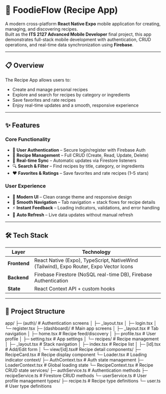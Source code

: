# 🍳 FoodieFlow (Recipe App)

A modern cross-platform **React Native Expo** mobile application for creating, managing, and discovering recipes.  
Built as the **ITS 2127 Advanced Mobile Developer** final project, this app demonstrates full-stack mobile development with authentication, CRUD operations, and real-time data synchronization using **Firebase**.

---

## 📋 Overview
The Recipe App allows users to:
- Create and manage personal recipes
- Explore and search for recipes by category or ingredients
- Save favorites and rate recipes
- Enjoy real-time updates and a smooth, responsive experience

---

## ✨ Features

### Core Functionality
- 🔐 **User Authentication** – Secure login/register with Firebase Auth
- 📖 **Recipe Management** – Full CRUD (Create, Read, Update, Delete)
- 🔄 **Real-time Sync** – Automatic updates via Firestore listeners
- 🔍 **Search & Filter** – Find recipes by title, category, or ingredients
- ❤️ **Favorites & Ratings** – Save favorites and rate recipes (1–5 stars)

### User Experience
- 🎨 **Modern UI** – Clean orange theme and responsive design
- 🧭 **Smooth Navigation** – Tab navigation + stack flows for recipe details
- ⚡ **Instant Feedback** – Loading indicators, validations, and error handling
- 🔁 **Auto Refresh** – Live data updates without manual refresh

---

## 🛠️ Tech Stack
| Layer       | Technology |
|-------------|------------|
| **Frontend** | React Native (Expo), TypeScript, NativeWind (Tailwind), Expo Router, Expo Vector Icons |
| **Backend**  | Firebase Firestore (NoSQL real-time DB), Firebase Authentication |
| **State**    | React Context API + custom hooks |

---

## 📂 Project Structure
app/
├─ (auth)/ # Authentication screens
│ ├─ _layout.tsx
│ ├─ login.tsx
│ └─ register.tsx
├─ (dashboard)/ # Main app screens
│ ├─ _layout.tsx # Tab navigation
│ ├─ home.tsx # Recipe feed/discovery
│ ├─ profile.tsx # User profile
│ ├─ setting.tsx # App settings
│ └─ recipes/ # Recipe management
│ ├─ _layout.tsx # Stack navigation
│ ├─ index.tsx # Recipe list
│ ├─ [id].tsx # Add/Edit form
│ └─ view/[id].tsx# Recipe detail
components/
├─ RecipeCard.tsx # Recipe display component
└─ Loader.tsx # Loading indicator
context/
├─ AuthContext.tsx # Auth state management
├─ LoaderContext.tsx # Global loading state
└─ RecipeContext.tsx # Recipe CRUD state
services/
├─ authService.ts # Authentication methods
├─ recipeService.ts # Firestore CRUD methods
└─ userService.ts # User profile management
types/
├─ recipe.ts # Recipe type definitions
└─ user.ts # User type definitions
